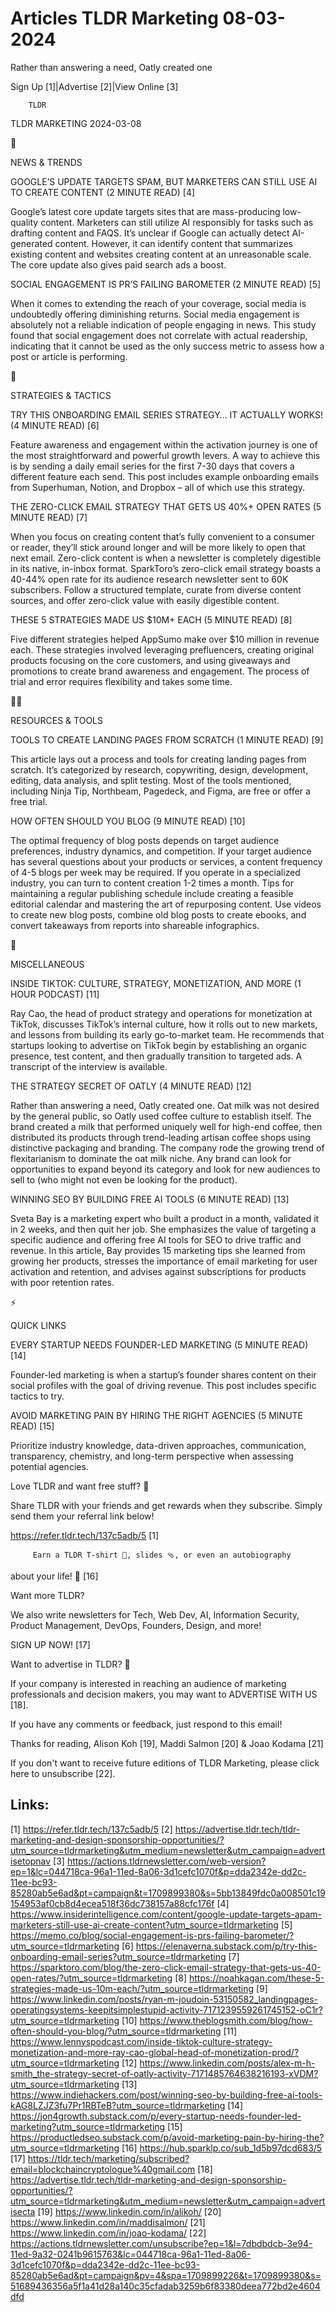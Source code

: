 # Articles TLDR Marketing 08-03-2024

Rather than answering a need, Oatly created one  

 Sign Up [1]|Advertise [2]|View Online [3] 

		TLDR 

TLDR MARKETING 2024-03-08

📱 

NEWS & TRENDS

 GOOGLE’S UPDATE TARGETS SPAM, BUT MARKETERS CAN STILL USE AI TO
CREATE CONTENT (2 MINUTE READ) [4] 

 Google’s latest core update targets sites that are mass-producing
low-quality content. Marketers can still utilize AI responsibly for
tasks such as drafting content and FAQS. It’s unclear if Google can
actually detect AI-generated content. However, it can identify content
that summarizes existing content and websites creating content at an
unreasonable scale. The core update also gives paid search ads a
boost. 

 SOCIAL ENGAGEMENT IS PR’S FAILING BAROMETER (2 MINUTE READ) [5] 

 When it comes to extending the reach of your coverage, social media
is undoubtedly offering diminishing returns. Social media engagement
is absolutely not a reliable indication of people engaging in news.
This study found that social engagement does not correlate with actual
readership, indicating that it cannot be used as the only success
metric to assess how a post or article is performing. 

🚀 

STRATEGIES & TACTICS

 TRY THIS ONBOARDING EMAIL SERIES STRATEGY… IT ACTUALLY WORKS! (4
MINUTE READ) [6] 

 Feature awareness and engagement within the activation journey is one
of the most straightforward and powerful growth levers. A way to
achieve this is by sending a daily email series for the first 7-30
days that covers a different feature each send. This post includes
example onboarding emails from Superhuman, Notion, and Dropbox – all
of which use this strategy. 

 THE ZERO-CLICK EMAIL STRATEGY THAT GETS US 40%+ OPEN RATES (5 MINUTE
READ) [7] 

 When you focus on creating content that’s fully convenient to a
consumer or reader, they’ll stick around longer and will be more
likely to open that next email. Zero-click content is when a
newsletter is completely digestible in its native, in-inbox format.
SparkToro’s zero-click email strategy boasts a 40-44% open rate for
its audience research newsletter sent to 60K subscribers. Follow a
structured template, curate from diverse content sources, and offer
zero-click value with easily digestible content. 

 THESE 5 STRATEGIES MADE US $10M+ EACH (5 MINUTE READ) [8] 

 Five different strategies helped AppSumo make over $10 million in
revenue each. These strategies involved leveraging prefluencers,
creating original products focusing on the core customers, and using
giveaways and promotions to create brand awareness and engagement. The
process of trial and error requires flexibility and takes some time. 

🧑‍💻 

RESOURCES & TOOLS

 TOOLS TO CREATE LANDING PAGES FROM SCRATCH (1 MINUTE READ) [9] 

 This article lays out a process and tools for creating landing pages
from scratch. It’s categorized by research, copywriting, design,
development, editing, data analysis, and split testing. Most of the
tools mentioned, including Ninja Tip, Northbeam, Pagedeck, and Figma,
are free or offer a free trial. 

 HOW OFTEN SHOULD YOU BLOG (9 MINUTE READ) [10] 

 The optimal frequency of blog posts depends on target audience
preferences, industry dynamics, and competition. If your target
audience has several questions about your products or services, a
content frequency of 4-5 blogs per week may be required. If you
operate in a specialized industry, you can turn to content creation
1-2 times a month. Tips for maintaining a regular publishing schedule
include creating a feasible editorial calendar and mastering the art
of repurposing content. Use videos to create new blog posts, combine
old blog posts to create ebooks, and convert takeaways from reports
into shareable infographics. 

🎁 

MISCELLANEOUS

 INSIDE TIKTOK: CULTURE, STRATEGY, MONETIZATION, AND MORE (1 HOUR
PODCAST) [11] 

 Ray Cao, the head of product strategy and operations for monetization
at TikTok, discusses TikTok’s internal culture, how it rolls out to
new markets, and lessons from building its early go-to-market team. He
recommends that startups looking to advertise on TikTok begin by
establishing an organic presence, test content, and then gradually
transition to targeted ads. A transcript of the interview is
available. 

 THE STRATEGY SECRET OF OATLY (4 MINUTE READ) [12] 

 Rather than answering a need, Oatly created one. Oat milk was not
desired by the general public, so Oatly used coffee culture to
establish itself. The brand created a milk that performed uniquely
well for high-end coffee, then distributed its products through
trend-leading artisan coffee shops using distinctive packaging and
branding. The company rode the growing trend of flexitarianism to
dominate the oat milk niche. Any brand can look for opportunities to
expand beyond its category and look for new audiences to sell to (who
might not even be looking for the product). 

 WINNING SEO BY BUILDING FREE AI TOOLS (6 MINUTE READ) [13] 

 Sveta Bay is a marketing expert who built a product in a month,
validated it in 2 weeks, and then quit her job. She emphasizes the
value of targeting a specific audience and offering free AI tools for
SEO to drive traffic and revenue. In this article, Bay provides 15
marketing tips she learned from growing her products, stresses the
importance of email marketing for user activation and retention, and
advises against subscriptions for products with poor retention rates. 

⚡ 

QUICK LINKS

 EVERY STARTUP NEEDS FOUNDER-LED MARKETING (5 MINUTE READ) [14] 

 Founder-led marketing is when a startup’s founder shares content on
their social profiles with the goal of driving revenue. This post
includes specific tactics to try. 

 AVOID MARKETING PAIN BY HIRING THE RIGHT AGENCIES (5 MINUTE READ)
[15] 

 Prioritize industry knowledge, data-driven approaches, communication,
transparency, chemistry, and long-term perspective when assessing
potential agencies. 

Love TLDR and want free stuff? 🎁

 Share TLDR with your friends and get rewards when they subscribe.
Simply send them your referral link below! 

 https://refer.tldr.tech/137c5adb/5 [1] 

		 Earn a TLDR T-shirt 👕, slides 🩴, or even an autobiography
about your life! 🤯 [16] 

Want more TLDR?

 We also write newsletters for Tech, Web Dev, AI, Information
Security, Product Management, DevOps, Founders, Design, and more! 

SIGN UP NOW! [17] 

Want to advertise in TLDR? 📰

 If your company is interested in reaching an audience of marketing
professionals and decision makers, you may want to ADVERTISE WITH US
[18]. 

 If you have any comments or feedback, just respond to this email! 

Thanks for reading, 
Alison Koh [19], Maddi Salmon [20] & Joao Kodama [21] 

If you don't want to receive future editions of TLDR Marketing,
please click here to unsubscribe [22]. 

 

Links:
------
[1] https://refer.tldr.tech/137c5adb/5
[2] https://advertise.tldr.tech/tldr-marketing-and-design-sponsorship-opportunities/?utm_source=tldrmarketing&utm_medium=newsletter&utm_campaign=advertisetopnav
[3] https://actions.tldrnewsletter.com/web-version?ep=1&lc=044718ca-96a1-11ed-8a06-3d1cefc1070f&p=dda2342e-dd2c-11ee-bc93-85280ab5e6ad&pt=campaign&t=1709899380&s=5bb13849fdc0a008501c19154953af0cb8d4ecea518f36dc738157a88cfc176f
[4] https://www.insiderintelligence.com/content/google-update-targets-apam-marketers-still-use-ai-create-content?utm_source=tldrmarketing
[5] https://memo.co/blog/social-engagement-is-prs-failing-barometer/?utm_source=tldrmarketing
[6] https://elenaverna.substack.com/p/try-this-onboarding-email-series?utm_source=tldrmarketing
[7] https://sparktoro.com/blog/the-zero-click-email-strategy-that-gets-us-40-open-rates/?utm_source=tldrmarketing
[8] https://noahkagan.com/these-5-strategies-made-us-10m-each/?utm_source=tldrmarketing
[9] https://www.linkedin.com/posts/ryan-m-joudoin-53150582_landingpages-operatingsystems-keepitsimplestupid-activity-7171239559261745152-oC1r?utm_source=tldrmarketing
[10] https://www.theblogsmith.com/blog/how-often-should-you-blog/?utm_source=tldrmarketing
[11] https://www.lennyspodcast.com/inside-tiktok-culture-strategy-monetization-and-more-ray-cao-global-head-of-monetization-prod/?utm_source=tldrmarketing
[12] https://www.linkedin.com/posts/alex-m-h-smith_the-strategy-secret-of-oatly-activity-7171485764638216193-xVDM?utm_source=tldrmarketing
[13] https://www.indiehackers.com/post/winning-seo-by-building-free-ai-tools-kAG8LZJZ3fu7Pr1RBTeB?utm_source=tldrmarketing
[14] https://jon4growth.substack.com/p/every-startup-needs-founder-led-marketing?utm_source=tldrmarketing
[15] https://productledseo.substack.com/p/avoid-marketing-pain-by-hiring-the?utm_source=tldrmarketing
[16] https://hub.sparklp.co/sub_1d5b97dcd683/5
[17] https://tldr.tech/marketing/subscribed?email=blockchaincryptologue%40gmail.com
[18] https://advertise.tldr.tech/tldr-marketing-and-design-sponsorship-opportunities/?utm_source=tldrmarketing&utm_medium=newsletter&utm_campaign=advertisecta
[19] https://www.linkedin.com/in/alikoh/
[20] https://www.linkedin.com/in/maddisalmon/
[21] https://www.linkedin.com/in/joao-kodama/
[22] https://actions.tldrnewsletter.com/unsubscribe?ep=1&l=7dbdbdcb-3e94-11ed-9a32-0241b9615763&lc=044718ca-96a1-11ed-8a06-3d1cefc1070f&p=dda2342e-dd2c-11ee-bc93-85280ab5e6ad&pt=campaign&pv=4&spa=1709899226&t=1709899380&s=51689436356a5f1a41d28a140c35cfadab3259b6f83380deea772bd2e4604dfd